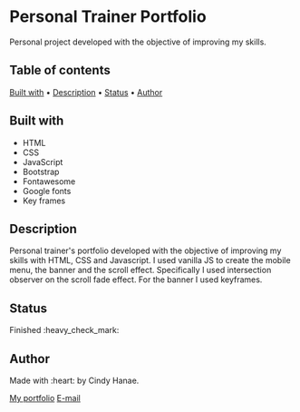 <h1>Personal Trainer Portfolio</h1>
<p>Personal project developed with the objective of improving my skills.</p>

<h2>Table of contents</h2>
<a href="#built">Built with</a> • 
<a href="#description">Description</a> • 
<a href="#status">Status</a> • 
<a href="#author">Author</a>

<h2 id="built">Built with</h2>
<ul>
 <li>HTML</li>
 <li>CSS</li>
 <li>JavaScript</li>
 <li>Bootstrap</li>
 <li>Fontawesome</li>
 <li>Google fonts</li>
 <li>Key frames</li>
</ul>

<h2 id="description">Description</h2>
<p>Personal trainer's portfolio developed with the objective of improving my skills with HTML, CSS and Javascript. I used vanilla JS to create the mobile menu, the banner and the scroll effect. Specifically I used intersection observer on the scroll fade effect. For the banner I used keyframes.</p>

<h2 id="status">Status</h2>
Finished :heavy_check_mark:

<h2 id="author">Author</h2>
Made with :heart: by Cindy Hanae.

<a href="https://cindyhanae.github.io/cindy-hanae/" target="_blank">My portfolio</a>
<a href="mailto:cindy.hanae1@gmail.com" target="_blank">E-mail</a>
